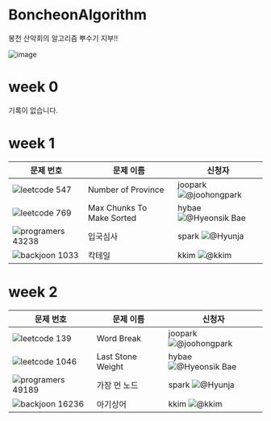 # BoncheonAlgorithm
봉천 산악회의 알고리즘 뿌수기 지부!!

![image](https://user-images.githubusercontent.com/35485904/170812468-589d3e13-7961-4464-91f3-07ad0cb50889.png)


# week 0
기록이 없습니다.

# week 1

| 문제 번호 | 문제 이름 | 신청자 |
| ------------ | ---------|------|
| ![leetcode 547](https://leetcode.com/problems/number-of-provinces/) | Number of Province | joopark ![@joohongpark](https://github.com/joohongpark)|
| ![leetcode 769](https://leetcode.com/problems/max-chunks-to-make-sorted/) | Max Chunks To Make Sorted | hybae ![@Hyeonsik Bae](https://github.com/HyeonsikBae)|
| ![programers 43238](https://programmers.co.kr/learn/courses/30/lessons/43238) | 입국심사 | spark ![@Hyunja](https://github.com/Hyunja27)|
| ![backjoon 1033](https://www.acmicpc.net/problem/1033) | 칵테일 | kkim ![@kkim](https://github.com/KKWANH)|

# week 2

| 문제 번호 | 문제 이름 | 신청자 |
| ------------ | ---------|------|
| ![leetcode 139](https://leetcode.com/problems/word-break/) | Word Break | joopark ![@joohongpark](https://github.com/joohongpark)|
| ![leetcode 1046](https://leetcode.com/problems/last-stone-weight/) | Last Stone Weight | hybae ![@Hyeonsik Bae](https://github.com/HyeonsikBae)|
| ![programers 49189](https://programmers.co.kr/learn/courses/30/lessons/49189) | 가장 먼 노드 | spark ![@Hyunja](https://github.com/Hyunja27)|
| ![backjoon 16236](https://www.acmicpc.net/problem/16236) | 아기상어 | kkim ![@kkim](https://github.com/KKWANH)|